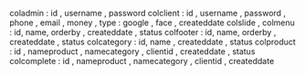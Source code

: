 coladmin :  id , username , password
colclient : id , username , password , phone , email , money , type : google , face  , createddate
colslide , colmenu : id, name, orderby , createddate , status
colfooter : id, name, orderby , createddate , status
colcategory : id, name , createddate , status
colproduct : id , nameproduct , namecategory , clientid , createddate , status
colcomplete : id , nameproduct , namecategory , clientid , createddate 



